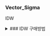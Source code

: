 ### Vector_Sigma
IDW

<details>
<summary>
### IDW 구매방법
</summary>
프리미엄에 지쳤음<br>
언어가 상관없다면 시도해 볼 만한 방법 
</details>
